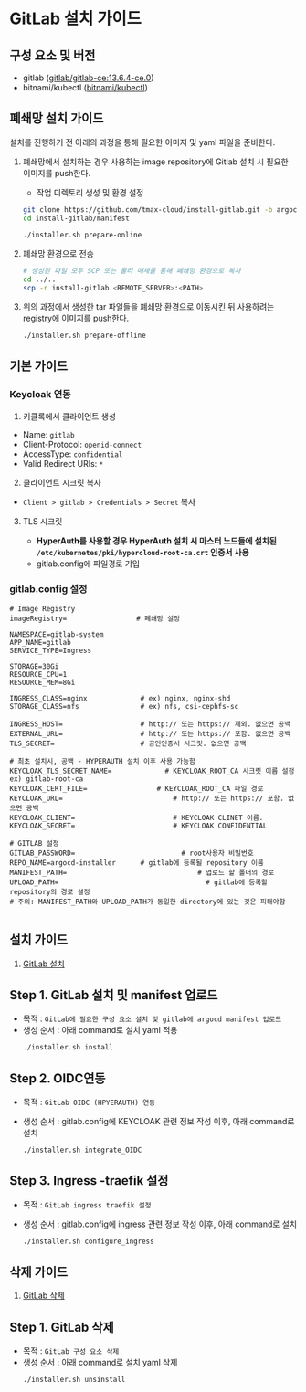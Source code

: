 # GitLab 설치 가이드

## 구성 요소 및 버전
* gitlab ([gitlab/gitlab-ce:13.6.4-ce.0](https://hub.docker.com/layers/gitlab/gitlab-ce/13.6.4-ce.0/images/sha256-5c8937153d7d1373d6b2cbe6f3c5e4b80e85f13aa21c09261d7d02960d7bb774?context=explore))
* bitnami/kubectl ([bitnami/kubectl](https://hub.docker.com/layers/bitnami/kubectl/latest/images/sha256-c2844926575f75dcefbc67a1375531bcfaea07cd404e57bdc274380a513be2bd?context=explore))

## 폐쇄망 설치 가이드
설치를 진행하기 전 아래의 과정을 통해 필요한 이미지 및 yaml 파일을 준비한다.
1. 폐쇄망에서 설치하는 경우 사용하는 image repository에 Gitlab 설치 시 필요한 이미지를 push한다.
   * 작업 디렉토리 생성 및 환경 설정
   ```bash
   git clone https://github.com/tmax-cloud/install-gitlab.git -b argocd --single-branch
   cd install-gitlab/manifest
    
   ./installer.sh prepare-online
   ```

2. 폐쇄망 환경으로 전송
   ```bash
   # 생성된 파일 모두 SCP 또는 물리 매체를 통해 폐쇄망 환경으로 복사
   cd ../..
   scp -r install-gitlab <REMOTE_SERVER>:<PATH>
   ```

3. 위의 과정에서 생성한 tar 파일들을 폐쇄망 환경으로 이동시킨 뒤 사용하려는 registry에 이미지를 push한다.

    ```bash
    ./installer.sh prepare-offline
    ```

## 기본 가이드

### Keycloak 연동

1. 키클록에서 클라이언트 생성
- Name: `gitlab`
- Client-Protocol: `openid-connect`
- AccessType: `confidential`
- Valid Redirect URIs: `*`

2. 클라이언트 시크릿 복사
- `Client > gitlab > Credentials > Secret` 복사

3. TLS 시크릿 
   
     - **HyperAuth를 사용할 경우 HyperAuth 설치 시 마스터 노드들에 설치된 `/etc/kubernetes/pki/hypercloud-root-ca.crt` 인증서 사용**
     - gitlab.config에 파일경로 기입
     
     

### gitlab.config 설정

```config
# Image Registry
imageRegistry=                 # 폐쇄망 설정

NAMESPACE=gitlab-system
APP_NAME=gitlab
SERVICE_TYPE=Ingress

STORAGE=30Gi
RESOURCE_CPU=1
RESOURCE_MEM=8Gi

INGRESS_CLASS=nginx             # ex) nginx, nginx-shd
STORAGE_CLASS=nfs               # ex) nfs, csi-cephfs-sc

INGRESS_HOST=                   # http:// 또는 https:// 제외. 없으면 공백
EXTERNAL_URL=                   # http:// 또는 https:// 포함. 없으면 공백
TLS_SECRET=                     # 공인인증서 시크릿. 없으면 공백

# 최초 설치시, 공백 - HYPERAUTH 설치 이후 사용 가능함
KEYCLOAK_TLS_SECRET_NAME=			  # KEYCLOAK_ROOT_CA 시크릿 이름 설정  ex) gitlab-root-ca
KEYCLOAK_CERT_FILE=	  			   	# KEYCLOAK_ROOT_CA 파일 경로
KEYCLOAK_URL=				            # http:// 또는 https:// 포함. 없으면 공백
KEYCLOAK_CLIENT=				        # KEYCLOAK CLINET 이름.
KEYCLOAK_SECRET=				        # KEYCLOAK CONFIDENTIAL

# GITLAB 설정
GITLAB_PASSWORD=					      # root사용자 비밀번호
REPO_NAME=argocd-installer      # gitlab에 등록될 repository 이름
MANIFEST_PATH=								  # 업로드 할 폴더의 경로 
UPLOAD_PATH=								    # gitlab에 등록할 repository의 경로 설정 
# 주의: MANIFEST_PATH와 UPLOAD_PATH가 동일한 directory에 있는 것은 피해야함


```

## 설치 가이드

1. [GitLab 설치](#step-1-gitlab-설치)

## Step 1. GitLab 설치 및 manifest 업로드 
* 목적 : `GitLab에 필요한 구성 요소 설치 및 gitlab에 argocd manifest 업로드 `
* 생성 순서 : 아래 command로 설치 yaml 적용
   ```bash
   ./installer.sh install
   ```

## Step 2. OIDC연동

* 목적 : `GitLab OIDC (HPYERAUTH) 연동`

* 생성 순서 : gitlab.config에 KEYCLOAK 관련 정보 작성 이후, 아래 command로 설치 

  ```bash
  ./installer.sh integrate_OIDC
  ```

## Step 3. Ingress -traefik 설정

* 목적 : `GitLab ingress traefik 설정`

* 생성 순서 : gitlab.config에 ingress 관련 정보 작성 이후,  아래 command로 설치 

  ```bash
  ./installer.sh configure_ingress
  ```



## 삭제 가이드

1. [GitLab 삭제](#step-1-gitlab-삭제)

## Step 1. GitLab 삭제
* 목적 : `GitLab 구성 요소 삭제`
* 생성 순서 : 아래 command로 설치 yaml 삭제
   ```bash
   ./installer.sh unsinstall
   ```
